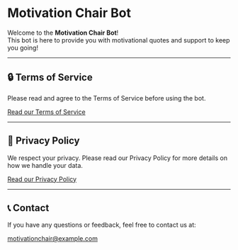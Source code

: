 # Motivation Chair Bot

Welcome to the **Motivation Chair Bot**!  
This bot is here to provide you with motivational quotes and support to keep you going!

---

## 🔒 Terms of Service

Please read and agree to the Terms of Service before using the bot.

[Read our Terms of Service](terms.md)

---

## 🔏 Privacy Policy

We respect your privacy. Please read our Privacy Policy for more details on how we handle your data.

[Read our Privacy Policy](privacy.md)

---

## 📞 Contact

If you have any questions or feedback, feel free to contact us at:

[motivationchair@example.com](mailto:motivationchair@example.com)
